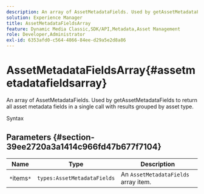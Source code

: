 ```yaml
---
description: An array of AssetMetadataFields. Used by getAssetMetadataFields to return all asset metadata fields in a single call with results grouped by asset type.
solution: Experience Manager
title: AssetMetadataFieldsArray
feature: Dynamic Media Classic,SDK/API,Metadata,Asset Management
role: Developer,Administrator
exl-id: 6353afd0-c564-4866-84ee-d29a5e2d8a86
---
```

# AssetMetadataFieldsArray{#assetmetadatafieldsarray}

An array of AssetMetadataFields. Used by getAssetMetadataFields to return all asset metadata fields in a single call with results grouped by asset type.

 Syntax 

## Parameters {#section-39ee2720a3a1414c966fd47b677f7104}

|  Name  | Type  | Description  |
|---|---|---|
|  `*`items`*`  | `types:AssetMetadataFields`  |An `AssetMetadataFields` array item.  |
